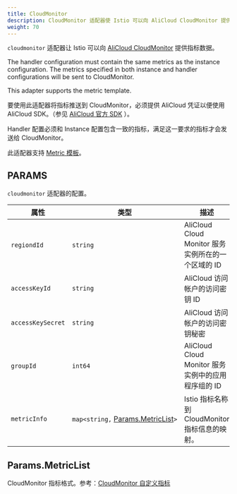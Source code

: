 ```yaml
---
title: CloudMonitor
description: CloudMonitor 适配器使 Istio 可以向 AliCloud CloudMonitor 提供指标。
weight: 70
---
```


`cloudmonitor` 适配器让 Istio 可以向 [AliCloud CloudMonitor](https://www.alibabacloud.com/product/cloud-monitor) 提供指标数据。

The handler configuration must contain the same metrics as the instance configuration. The metrics specified in both instance and handler configurations will be sent to CloudMonitor.

This adapter supports the metric template.

要使用此适配器将指标推送到 CloudMonitor，必须提供 AliCloud 凭证以便使用 AliCloud SDK。（参见 [AliCloud 官方 SDK](https://github.com/aliyun/alibaba-cloud-sdk-go) ）。

Handler 配置必须和 Instance 配置包含一致的指标，满足这一要求的指标才会发送给 CloudMonitor。

此适配器支持 [Metric 模板](/zh/docs/reference/config/policy-and-telemetry/templates/metric/)。

## PARAMS

`cloudmonitor` 适配器的配置。

| 属性 | 类型 | 描述 |
| --- | --- | --- |
| `regiondId` | `string` | AliCloud Cloud Monitor 服务实例所在的一个区域的 ID |
| `accessKeyId` | `string` | AliCloud 访问帐户的访问密钥 ID |
| `accessKeySecret` | `string` | AliCloud 访问帐户的访问密钥秘密 |
| `groupId` | `int64` | AliCloud Cloud Monitor 服务实例中的应用程序组的 ID |
| `metricInfo` | `map<string,` [Params.MetricList](#params-metriclist)`>` | Istio 指标名称到 CloudMonitor 指标信息的映射。 |

## Params.MetricList

CloudMonitor 指标格式。参考：[CloudMonitor 自定义指标](https://github.com/aliyun/alibaba-cloud-sdk-go/blob/master/services/cms/put_custom_metric.go)